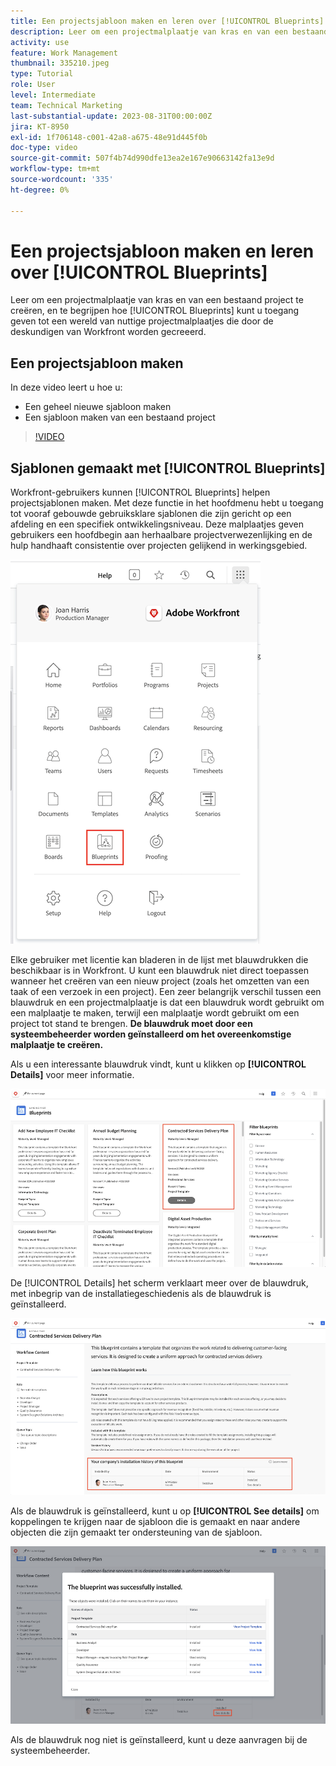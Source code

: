 ```yaml
---
title: Een projectsjabloon maken en leren over [!UICONTROL Blueprints]
description: Leer om een projectmalplaatje van kras en van een bestaand project te creëren, en te begrijpen hoe [!UICONTROL Blueprints] kunt u toegang geven tot een wereld van nuttige projectmalplaatjes die door de deskundigen van Workfront worden gecreeerd.
activity: use
feature: Work Management
thumbnail: 335210.jpeg
type: Tutorial
role: User
level: Intermediate
team: Technical Marketing
last-substantial-update: 2023-08-31T00:00:00Z
jira: KT-8950
exl-id: 1f706148-c001-42a8-a675-48e91d445f0b
doc-type: video
source-git-commit: 507f4b74d990dfe13ea2e167e90663142fa13e9d
workflow-type: tm+mt
source-wordcount: '335'
ht-degree: 0%

---
```


# Een projectsjabloon maken en leren over [!UICONTROL Blueprints]

Leer om een projectmalplaatje van kras en van een bestaand project te creëren, en te begrijpen hoe [!UICONTROL Blueprints] kunt u toegang geven tot een wereld van nuttige projectmalplaatjes die door de deskundigen van Workfront worden gecreeerd.

## Een projectsjabloon maken

In deze video leert u hoe u:

* Een geheel nieuwe sjabloon maken
* Een sjabloon maken van een bestaand project

>[!VIDEO](https://video.tv.adobe.com/v/335210/?quality=12&learn=on)

## Sjablonen gemaakt met [!UICONTROL Blueprints]

Workfront-gebruikers kunnen [!UICONTROL Blueprints] helpen projectsjablonen maken. Met deze functie in het hoofdmenu hebt u toegang tot vooraf gebouwde gebruiksklare sjablonen die zijn gericht op een afdeling en een specifiek ontwikkelingsniveau. Deze malplaatjes geven gebruikers een hoofdbegin aan herhaalbare projectverwezenlijking en de hulp handhaaft consistentie over projecten gelijkend in werkingsgebied.

![Blauwdrukken in hoofdmenu](assets/pt-blueprints-01.png)

Elke gebruiker met licentie kan bladeren in de lijst met blauwdrukken die beschikbaar is in Workfront. U kunt een blauwdruk niet direct toepassen wanneer het creëren van een nieuw project (zoals het omzetten van een taak of een verzoek in een project). Een zeer belangrijk verschil tussen een blauwdruk en een projectmalplaatje is dat een blauwdruk wordt gebruikt om een malplaatje te maken, terwijl een malplaatje wordt gebruikt om een project tot stand te brengen. **De blauwdruk moet door een systeembeheerder worden geïnstalleerd om het overeenkomstige malplaatje te creëren.**

Als u een interessante blauwdruk vindt, kunt u klikken op **[!UICONTROL Details]** voor meer informatie.

![Lijst met blauwdrukken](assets/pt-blueprints-02.png)

De [!UICONTROL Details] het scherm verklaart meer over de blauwdruk, met inbegrip van de installatiegeschiedenis als de blauwdruk is geïnstalleerd.

![Details over het gebruik van een blauwdruk](assets/pt-blueprints-03.png)

Als de blauwdruk is geïnstalleerd, kunt u op **[!UICONTROL See details]** om koppelingen te krijgen naar de sjabloon die is gemaakt en naar andere objecten die zijn gemaakt ter ondersteuning van de sjabloon.

![Details over de installatie van een blauwdruk](assets/pt-blueprints-04.png)

Als de blauwdruk nog niet is geïnstalleerd, kunt u deze aanvragen bij de systeembeheerder.
